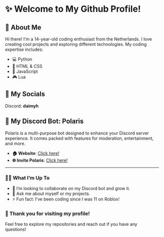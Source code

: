 # ✨ Welcome to My Github Profile! 

## 👤 About Me
Hi there! I'm a 14-year-old coding enthusiast from the Netherlands. I love creating cool projects and exploring different technologies. My coding expertise includes:
- 💻 Python
- 🌈 HTML & CSS
- 🔄 JavaScript
- 🎮 Lua

## 🤝 My Socials
Discord: **daimyh**

## 🌌 My Discord Bot: Polaris
Polaris is a multi-purpose bot designed to enhance your Discord server experience. It comes packed with features for moderation, entertainment, and more. 

- **🏠 Website**: [Click here!](https:/beamleaks.site)
- **🌐 Invite Polaris**: [Click here!](https://discord.gg/dS7asSYg6M)

---

### 🏃‍♂️ What I’m Up To
- 👯 I’m looking to collaborate on my Discord bot and grow it.
- 💬 Ask me about myself or my projects.
- ⚡ Fun fact: I've been coding since I was 11 on Roblox!

### 👋 Thank you for visiting my profile!
Feel free to explore my repositories and reach out if you have any questions!
